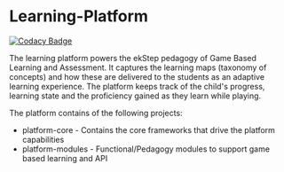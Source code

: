 


# Learning-Platform

[![Codacy Badge](https://api.codacy.com/project/badge/Grade/6832280a279746d79d7463a470c82d3f)](https://www.codacy.com/app/sunbird-bot/sunbird-learning-platform?utm_source=github.com&amp;utm_medium=referral&amp;utm_content=project-sunbird/sunbird-learning-platform&amp;utm_campaign=Badge_Grade)

The learning platform powers the ekStep pedagogy of Game Based Learning and Assessment. It captures the learning maps (taxonomy of concepts) and how these are delivered to the students as an adaptive learning experience. The platform keeps track of the child's progress, learning state and the proficiency gained as they learn while playing. 

The platform contains of the following projects:

* platform-core - Contains the core frameworks that drive the platform capabilities
* platform-modules - Functional/Pedagogy modules to support game based learning and API



